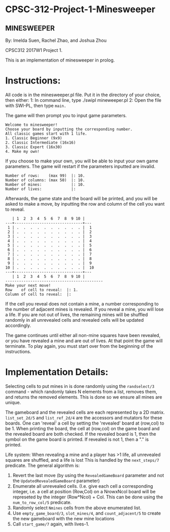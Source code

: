 # CPSC-312-Project-1-Minesweeper

## MINESWEEPER

By: Imelda Suen, Rachel Zhao, and Joshua Zhou

CPSC312 2017W1 Project 1.

This is an implementation of minesweeper in prolog.

# Instructions:

All code is in the minesweeper.pl file. Put it in the directory of your choice, then either:
1: In command line, type ./swipl mineweeper.pl
2: Open the file with SWI-PL, then type ```main.```

The game will then prompt you to input game parameters.

```
Welcome to minesweeper!
Choose your board by inputting the corresponding number.
All classic games start with 1 life.
1. Classic Beginner (9x9)
2. Classic Intermediate (16x16)
3. Classic Expert (16x30)
4. Make my own!
```
If you choose to make your own, you will be able to input your own game parameters. The game will restart if the parameters inputted are invalid.
```
Number of rows:    (max 99)  |: 10.
Number of columns: (max 50)  |: 10.
Number of mines:             |: 10.
Number of lives:             |: 
```

Afterwards, the game state and the board will be printed, and you will be asked to make a move, by inputting the row and column of the cell you want to reveal.

```
   | 1  2  3  4  5  6  7  8  9 10 |   
---+------------------------------+---
 1 | .  .  .  .  .  .  .  .  .  . |  1
 2 | .  .  .  .  .  .  .  .  .  . |  2
 3 | .  .  .  .  .  .  .  .  .  . |  3
 4 | .  .  .  .  .  .  .  .  .  . |  4
 5 | .  .  .  .  .  .  .  .  .  . |  5
 6 | .  .  .  .  .  .  .  .  .  . |  6
 7 | .  .  .  .  .  .  .  .  .  . |  7
 8 | .  .  .  .  .  .  .  .  .  . |  8
 9 | .  .  .  .  .  .  .  .  .  . |  9
10 | .  .  .  .  .  .  .  .  .  . |  10
---+------------------------------+---
   | 1  2  3  4  5  6  7  8  9 10 |   
-------------------------------------------
Make your next move!
Row    of cell to reveal:  |: 1.
Column of cell to reveal:  |: 
```

If the cell you reveal does not contain a mine, a number corresponding to the number of adjacent mines is revealed.
If you reveal a mine, you will lose a life. If you are not out of lives, the remaining mines will be shuffled randomly in all unrevealed cells and revealed cells will be updated accordingly.

The game continues until either all non-mine squares have been revealed, or you have revealed a mine and are out of lives. At that point the game will terminate.
To play again, you must start over from the beginning of the instructions.



# Implementation Details:

Selecting cells to put mines in is done randomly using the ```randselect/3``` command - which randomly takes N elements from a list, removes them, and returns the removed elements. 
This is done so we ensure all mines are unique.

The gameboard and the revealed cells are each represented by a 2D matrix.
```list_set_2d/5``` and ```list_ref_2d/4``` are the accessors and mutators for these boards.
One can 'reveal' a cell by setting the 'revealed' board at (row,col) to be 1. 
When printing the board, the cell at (row,col) on the game board and the revealed board are both checked.
If the revealed board is 1, then the symbol on the game board is printed. If revealed is not 1, then a "." is printed.

Life system: When revealing a mine and a player has >1 life, all unrevealed squares are shuffled, and a life is lost
This is handled by the ```next_steps/7``` predicate.
The general algorithm is:
1. Revert the last move (by using the ```RevealedGameBoard``` parameter and not the ```UpdatedRevealedGameBoard``` parameter)
2. Enumerate all unrevealed cells. (I.e. give each cell a corresponding integer, i.e. a cell at position (Row,Col) on a NrowxNcol board will be represeted by the integer (Row*Ncol) + Col.
This can be done using the ```num_to_row_col/5``` predicate.
3. Randomly select ```Nmines``` cells from the above enumerated list.
4. Use ```empty_game_board/3```, ```slot_mines/4```, and ```count_adjacent/5``` to create the new gameboard with the new mine locations
5. Call ```start_game/7``` again, with lives-1.